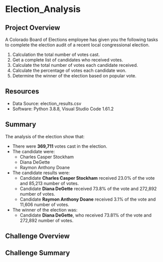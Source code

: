 # Election_Analysis

## Project Overview
A Colorado Board of Elections employee has given you the following tasks to complete the election audit of a recent local congressional election.

1. Calculation the total number of votes cast.
2. Get a complete list of candidates who received votes.
3. Calculate the total number of votes each candidate received.
4. Calculate the percentage of votes each candidate won.
5. Determine the winner of the election based on popular vote.

## Resources
- Data Source: election_results.csv
- Software: Python 3.8.8, Visual Studio Code 1.61.2

## Summary
The analysis of the election show that:
- There were **369,711** votes cast in the election.
- The candidate were:
    - Charles Casper Stockham
    - Diana DeGette
    - Raymon Anthony Doane
- The candidate results were:
    - Candidate **Charles Casper Stockham** received 23.0% of the vote and 85,213 number of votes.
    - Candidate **Diana DeGette** received 73.8% of the vote and 272,892 number of votes.
    - Candidate **Raymon Anthony Doane** received 3.1% of the vote and 11,606 number of votes.
- The winner of the election  was:
    - Candidate **Diana DeGette**, who received 73.81% of the vote and 272,892 number of votes.

## Challenge Overview

## Challenge Summary

